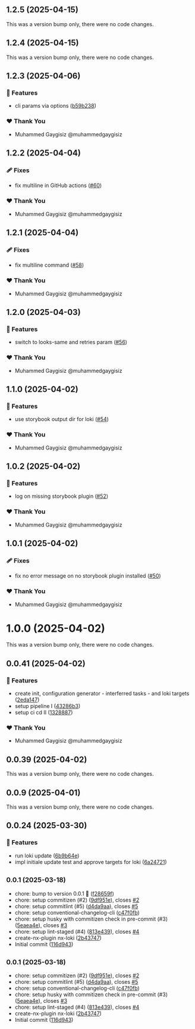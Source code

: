 ## 1.2.5 (2025-04-15)

This was a version bump only, there were no code changes.

## 1.2.4 (2025-04-15)

This was a version bump only, there were no code changes.

## 1.2.3 (2025-04-06)

### 🚀 Features

- cli params via options ([b59b238](https://github.com/muhammedgaygisiz/nx-loki/commit/b59b238))

### ❤️ Thank You

- Muhammed Gaygisiz @muhammedgaygisiz

## 1.2.2 (2025-04-04)

### 🩹 Fixes

- fix multiline in GitHub actions ([#60](https://github.com/muhammedgaygisiz/nx-loki/pull/60))

### ❤️ Thank You

- Muhammed Gaygisiz @muhammedgaygisiz

## 1.2.1 (2025-04-04)

### 🩹 Fixes

- fix multiline command ([#58](https://github.com/muhammedgaygisiz/nx-loki/pull/58))

### ❤️ Thank You

- Muhammed Gaygisiz @muhammedgaygisiz

## 1.2.0 (2025-04-03)

### 🚀 Features

- switch to looks-same and retries param ([#56](https://github.com/muhammedgaygisiz/nx-loki/pull/56))

### ❤️ Thank You

- Muhammed Gaygisiz @muhammedgaygisiz

## 1.1.0 (2025-04-02)

### 🚀 Features

- use storybook output dir for loki ([#54](https://github.com/muhammedgaygisiz/nx-loki/pull/54))

### ❤️ Thank You

- Muhammed Gaygisiz @muhammedgaygisiz

## 1.0.2 (2025-04-02)

### 🚀 Features

- log on missing storybook plugin ([#52](https://github.com/muhammedgaygisiz/nx-loki/pull/52))

### ❤️ Thank You

- Muhammed Gaygisiz @muhammedgaygisiz

## 1.0.1 (2025-04-02)

### 🩹 Fixes

- fix no error message on no storybook plugin installed ([#50](https://github.com/muhammedgaygisiz/nx-loki/pull/50))

### ❤️ Thank You

- Muhammed Gaygisiz @muhammedgaygisiz

# 1.0.0 (2025-04-02)

This was a version bump only, there were no code changes.

## 0.0.41 (2025-04-02)

### 🚀 Features

- create init, configuration generator - interferred tasks - and loki targets ([2eda147](https://github.com/muhammedgaygisiz/nx-loki/commit/2eda147))
- setup pipeline I ([43286b3](https://github.com/muhammedgaygisiz/nx-loki/commit/43286b3))
- setup ci cd II ([1328887](https://github.com/muhammedgaygisiz/nx-loki/commit/1328887))

### ❤️ Thank You

- Muhammed Gaygisiz @muhammedgaygisiz

## 0.0.39 (2025-04-02)

This was a version bump only, there were no code changes.

## 0.0.9 (2025-04-01)

This was a version bump only, there were no code changes.

## 0.0.24 (2025-03-30)

### 🚀 Features

- run loki update ([6b9b64e](https://github.com/muhammedgaygisiz/nx-loki/commit/6b9b64e))
- impl initiale update test and approve targets for loki ([6a24721](https://github.com/muhammedgaygisiz/nx-loki/commit/6a24721))

## <small>0.0.1 (2025-03-18)</small>

- chore: bump to version 0.0.1 :rocket: ([f28659f](https://github.com/muhammedgaygisiz/nx-loki/commit/f28659f))
- chore: setup commitizen (#2) ([9df951e](https://github.com/muhammedgaygisiz/nx-loki/commit/9df951e)), closes [#2](https://github.com/muhammedgaygisiz/nx-loki/issues/2)
- chore: setup commitlint (#5) ([d4da9aa](https://github.com/muhammedgaygisiz/nx-loki/commit/d4da9aa)), closes [#5](https://github.com/muhammedgaygisiz/nx-loki/issues/5)
- chore: setup conventional-changelog-cli ([c47f0fb](https://github.com/muhammedgaygisiz/nx-loki/commit/c47f0fb))
- chore: setup husky with commitizen check in pre-commit (#3) ([5eaea4e](https://github.com/muhammedgaygisiz/nx-loki/commit/5eaea4e)), closes [#3](https://github.com/muhammedgaygisiz/nx-loki/issues/3)
- chore: setup lint-staged (#4) ([813e439](https://github.com/muhammedgaygisiz/nx-loki/commit/813e439)), closes [#4](https://github.com/muhammedgaygisiz/nx-loki/issues/4)
- create-nx-plugin nx-loki ([2b43747](https://github.com/muhammedgaygisiz/nx-loki/commit/2b43747))
- Initial commit ([116d943](https://github.com/muhammedgaygisiz/nx-loki/commit/116d943))

## <small>0.0.1 (2025-03-18)</small>

- chore: setup commitizen (#2) ([9df951e](https://github.com/muhammedgaygisiz/nx-loki/commit/9df951e)), closes [#2](https://github.com/muhammedgaygisiz/nx-loki/issues/2)
- chore: setup commitlint (#5) ([d4da9aa](https://github.com/muhammedgaygisiz/nx-loki/commit/d4da9aa)), closes [#5](https://github.com/muhammedgaygisiz/nx-loki/issues/5)
- chore: setup conventional-changelog-cli ([c47f0fb](https://github.com/muhammedgaygisiz/nx-loki/commit/c47f0fb))
- chore: setup husky with commitizen check in pre-commit (#3) ([5eaea4e](https://github.com/muhammedgaygisiz/nx-loki/commit/5eaea4e)), closes [#3](https://github.com/muhammedgaygisiz/nx-loki/issues/3)
- chore: setup lint-staged (#4) ([813e439](https://github.com/muhammedgaygisiz/nx-loki/commit/813e439)), closes [#4](https://github.com/muhammedgaygisiz/nx-loki/issues/4)
- create-nx-plugin nx-loki ([2b43747](https://github.com/muhammedgaygisiz/nx-loki/commit/2b43747))
- Initial commit ([116d943](https://github.com/muhammedgaygisiz/nx-loki/commit/116d943))
